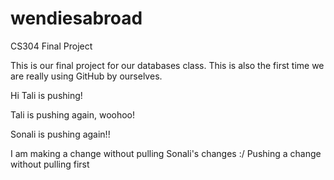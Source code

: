 # wendiesabroad
CS304 Final Project 

This is our final project for our databases class. This is also the first time we are really using GitHub by ourselves.

Hi Tali is pushing!

Tali is pushing again, woohoo!

Sonali is pushing again!!

I am making a change without pulling Sonali's changes :/
Pushing a change without pulling first
